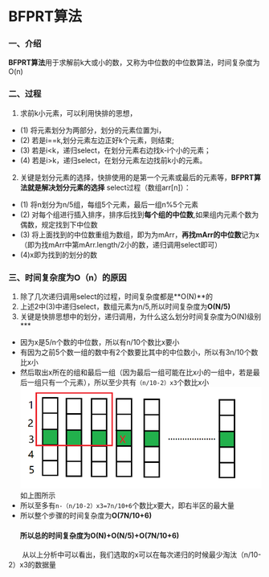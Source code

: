 BFPRT算法
===============
### 一、介绍
<strong>BFPRT算法</strong>用于求解前k大或小的数，又称为中位数的中位数算法，时间复杂度为	O(n)
### 二、过程

 1. 求前k小元素，可以利用快排的思想，
 - (1) 将元素划分为两部分，划分的元素位置为i，
 - (2) 若是i==k,划分元素左边正好k个元素，则结束;
 - (3) 若是i<k，递归select，在划分元素右边找k-i个小的元素；
 - (4) 若是i>k，递归select，在划分元素左边找前k小的元素。
 2. 关键是划分元素的选择，快排使用的是第一个元素或最后的元素等，<strong>BFPRT算法就是解决划分元素的选择</strong>
 select过程（数组arr[n]）：
 - (1) 将n划分为n/5组，每组5个元素，最后一组n%5个元素
 - (2) 对每个组进行插入排序，排序后找到<strong>每个组的中位数</strong>,如果组内元素个数为偶数，规定找到下中位数
 - (3) 将上面找到的中位数重组为数组，即为为mArr，<strong>再找mArr的中位数</strong>记为x（即为找mArr中第mArr.length/2小的数，递归调用select即可）
 - (4)x即为找到的划分的数
 ### 三、时间复杂度为O（n）的原因
 
 1. 除了几次递归调用select的过程，时间复杂度都是**O(N)**的
 2. 上述2中(3)中递归select，数组元素为n/5,所以时间复杂度为**O(N/5)**
 3. 关键是快排思想中的划分，递归调用，为什么这么划分时间复杂度为O(N)级别***
 - 因为x是5/n个数的中位数，所以有n/10个数比x要小
 - 有因为之前5个数一组的数中有2个数要比其中的中位数小，所以有3n/10个数比x小
 - 然后取出x所在的组和最后一组（因为最后一组可能在比x小的一组中，若是最后一组只有一个元素），所以至少共有`（n/10-2）x3`个数比x小
![enter description here][1]
如上图所示
- 所以至多有`n-（n/10-2）x3=7n/10+6`个数比x要大，即右半区的最大量
- 所以整个步骤的时间复杂度为**O(7N/10+6)**

#### &nbsp; &nbsp; &nbsp; &nbsp;所以总的时间复杂度为**O(N)+O(N/5)+O(7N/10+6)**

&nbsp; &nbsp; &nbsp; &nbsp;从以上分析中可以看出，我们选取的x可以在每次递归的时候最少淘汰（n/10-2）x3的数据量


  [1]: ./images/PFPRT_01.png "PFPRT_01.png"